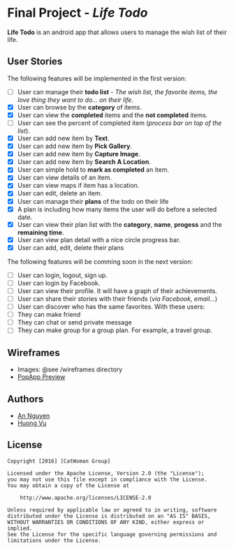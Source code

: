 # Final Project - *Life Todo*

**Life Todo** is an android app that allows users to manage the wish list of their life.

## User Stories

The following features will be implemented in the first version:

* [ ]	User can manage their **todo list** - *The wish list, the favorite items, the love thing they want to do... on their life*.
  * [x] User can browse by the **category** of items.
  * [x] User can view the **completed** items and the **not completed** items.
  * [ ] User can see the percent of completed item (*process bar on top of the list*).
  * [x] User can add new item by **Text**.
  * [x] User can add new item by **Pick Gallery**.
  * [x] User can add new item by **Capture Image**.
  * [x] User can add new item by **Search A Location**.
  * [x] User can simple hold to **mark as completed** an item.
  * [x] User can view details of an item.
  * [x] User can view maps if item has a location.
  * [x] User can edit, delete an item.
* [x]	User can manage their **plans** of the todo on their life
  * [x] A plan is including how many items the user will do before a selected date.
  * [x] User can view their plan list with the **category**, **name**, **progess** and the **remaining time**.
  * [x] User can view plan detail with a nice circle progress bar.
  * [x] User can add, edit, delete their plans

The following features will be comming soon in the next version:

* [ ]	User can login, logout, sign up.
  * [ ]	User can login by Facebook.
* [ ]	User can view their profile. It will have a graph of their achievements.
* [ ]	User can share their stories with their friends (*via Facebook, email...*)
* [ ]	User can discover who has the same favorites. With these users:
  * [ ] They can make friend
  * [ ] They can chat or send private message
  * [ ] They can make group for a group plan. For example, a travel group.

## Wireframes

* Images: @see /wireframes directory
* [PopApp Preview](https://popapp.in/w/projects/5703f3db9af2a124308b410d/preview)

## Authors

* [An Nguyen](https://github.com/yasuosm)
* [Huong Vu](https://github.com/huongvu)

## License

    Copyright [2016] [CatWoman Group]

    Licensed under the Apache License, Version 2.0 (the "License");
    you may not use this file except in compliance with the License.
    You may obtain a copy of the License at

        http://www.apache.org/licenses/LICENSE-2.0

    Unless required by applicable law or agreed to in writing, software
    distributed under the License is distributed on an "AS IS" BASIS,
    WITHOUT WARRANTIES OR CONDITIONS OF ANY KIND, either express or implied.
    See the License for the specific language governing permissions and
    limitations under the License.
